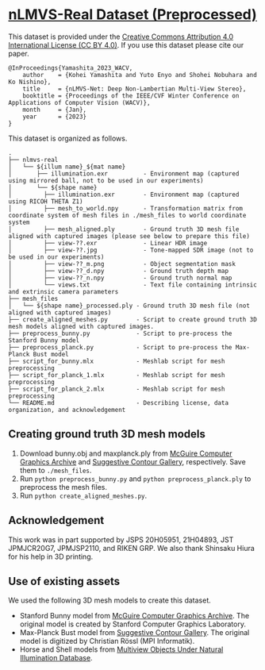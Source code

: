 # [nLMVS-Real Dataset (Preprocessed)](https://github.com/kyotovision-public/nLMVS-Net)

This dataset is provided under the [Creative Commons Attribution 4.0 International License (CC BY 4.0)](http://creativecommons.org/licenses/by/4.0/). If you use this dataset please cite our paper.

```
@InProceedings{Yamashita_2023_WACV,
    author    = {Kohei Yamashita and Yuto Enyo and Shohei Nobuhara and Ko Nishino},
    title     = {nLMVS-Net: Deep Non-Lambertian Multi-View Stereo},
    booktitle = {Proceedings of the IEEE/CVF Winter Conference on Applications of Computer Vision (WACV)},
    month     = {Jan},
    year      = {2023}
}
```

This dataset is organized as follows.

```
.
├── nlmvs-real
│   └── ${illum name}_${mat name}
│       ├── illumination.exr          - Environment map (captured using mirrored ball, not to be used in our experiments)
│       └── ${shape name}
│         ├── illumination.exr        - Environment map (captured using RICOH THETA Z1)
│         ├── mesh_to_world.npy       - Transformation matrix from coordinate system of mesh files in ./mesh_files to world coordinate system
│         ├── mesh_aligned.ply        - Ground truth 3D mesh file aligned with captured images (please see below to prepare this file)
│         ├── view-??.exr             - Linear HDR image
│         ├── view-??.jpg             - Tone-mapped SDR image (not to be used in our experiments)
│         ├── view-??_m.png           - Object segmentation mask
│         ├── view-??_d.npy           - Ground truth depth map
│         ├── view-??_n.npy           - Ground truth normal map
│         └── views.txt               - Text file containing intrinsic and extrinsic camera parameters
├── mesh_files
│   └── ${shape name}_processed.ply - Ground truth 3D mesh file (not aligned with captured images)
├── create_aligned_meshes.py        - Script to create ground truth 3D mesh models aligned with captured images.
├── preprocess_bunny.py             - Script to pre-process the Stanford Bunny model
├── preprocess_planck.py            - Script to pre-process the Max-Planck Bust model
├── script_for_bunny.mlx            - Meshlab script for mesh preprocessing
├── script_for_planck_1.mlx         - Meshlab script for mesh preprocessing
├── script_for_planck_2.mlx         - Meshlab script for mesh preprocessing
└── README.md                       - Describing license, data organization, and acknowledgement
```


## Creating ground truth 3D mesh models
1. Download bunny.obj and maxplanck.ply from [McGuire Computer Graphics Archive](https://casual-effects.com/data/) and [Suggestive Contour Gallery](https://gfx.cs.princeton.edu/proj/sugcon/models/), respectively. Save them to ```./mesh_files```.
2. Run ```python preprocess_bunny.py``` and ```python preprocess_planck.ply``` to preprocess the mesh files.
3. Run ```python create_aligned_meshes.py```.

## Acknowledgement
This work was in part supported by JSPS 20H05951, 21H04893, JST JPMJCR20G7, JPMJSP2110, and RIKEN GRP. We also thank Shinsaku Hiura for his help in 3D printing.

## Use of existing assets
We used the following 3D mesh models to create this dataset. 
- Stanford Bunny model from [McGuire Computer Graphics Archive](https://casual-effects.com/data/). The original model is created by Stanford Computer Graphics Laboratory.
- Max-Planck Bust model from [Suggestive Contour Gallery](https://gfx.cs.princeton.edu/proj/sugcon/models/). The original model is digitized by Christian Rössl (MPI Informatik).
- Horse and Shell models from [Multiview Objects Under Natural Illumination Database](https://vision.ist.i.kyoto-u.ac.jp/codeanddata/multinatgeom/).
